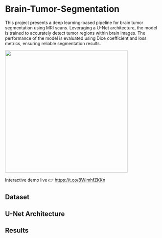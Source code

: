 # Brain-Tumor-Segmentation

This project presents a deep learning-based pipeline for brain tumor segmentation using MRI scans. Leveraging a U-Net architecture, the model is trained to accurately detect tumor regions within brain images. The performance of the model is evaluated using Dice coefficient and loss metrics, ensuring reliable segmentation results.

<img src="sample_data/BraTS.png" width="400"/>

Interactive demo live 👉 https://t.co/8WimhfZKKn

## Dataset

## U-Net Architecture

## Results 
